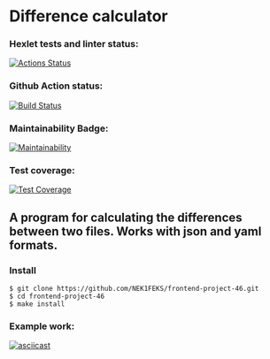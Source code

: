 # Difference calculator

### Hexlet tests and linter status:
[![Actions Status](https://github.com/NEK1FEKS/frontend-project-46/workflows/hexlet-check/badge.svg)](https://github.com/NEK1FEKS/frontend-project-46/actions)

### Github Action status:
[![Build Status](https://github.com/NEK1FEKS/frontend-project-46/actions/workflows/jest-test.yml/badge.svg)](https://github.com/NEK1FEKS/frontend-project-46/actions/workflows/jest-test.yml)

### Maintainability Badge:
[![Maintainability](https://api.codeclimate.com/v1/badges/2cc1d6d986f0bf2f6824/maintainability)](https://codeclimate.com/github/NEK1FEKS/frontend-project-46/maintainability)

### Test coverage:
[![Test Coverage](https://api.codeclimate.com/v1/badges/2cc1d6d986f0bf2f6824/test_coverage)](https://codeclimate.com/github/NEK1FEKS/frontend-project-46/test_coverage)

## A program for calculating the differences between two files. Works with json and yaml formats.

### Install

```
$ git clone https://github.com/NEK1FEKS/frontend-project-46.git
$ cd frontend-project-46
$ make install
```

### Example work:

[![asciicast](https://asciinema.org/a/602833.svg)](https://asciinema.org/a/602833)